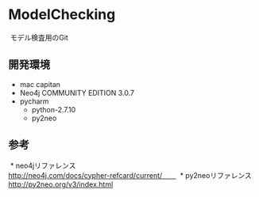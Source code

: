 # ModelChecking
  モデル検査用のGit
  
## 開発環境
  * mac capitan  
  * Neo4j COMMUNITY EDITION 3.0.7
  * pycharm  
    - python-2.7.10  
    - py2neo  

## 参考
  * neo4jリファレンス  
  http://neo4j.com/docs/cypher-refcard/current/　　
  * py2neoリファレンス  
  http://py2neo.org/v3/index.html
